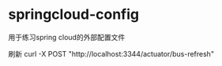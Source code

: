 # springcloud-config
用于练习spring cloud的外部配置文件

刷新 curl -X POST "http://localhost:3344/actuator/bus-refresh"